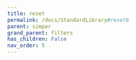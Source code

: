 ```yaml
---
title: reset
permalink: /docs/StandardLibrary#reset6
parent: simper
grand_parent: filters
has_children: False
nav_order: 5
---
```

